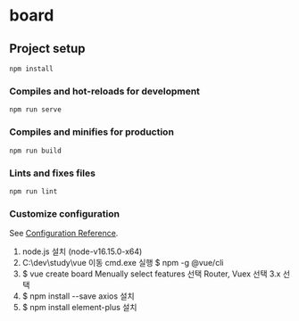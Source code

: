 # board

## Project setup

```
npm install
```

### Compiles and hot-reloads for development

```
npm run serve
```

### Compiles and minifies for production

```
npm run build
```

### Lints and fixes files

```
npm run lint
```

### Customize configuration

See [Configuration Reference](https://cli.vuejs.org/config/).

1. node.js 설치 (node-v16.15.0-x64)
2. C:\dev\study\vue 이동
   cmd.exe 실행
   $ npm -g @vue/cli
3. $ vue create board
   Menually select features 선택
   Router, Vuex 선택
   3.x 선택
4. $ npm install --save axios 설치
5. $ npm install element-plus 설치
